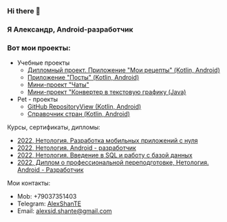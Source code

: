 ### Hi there 👋

### Я Александр, Android-разработчик 

### Вот мои проекты:

+ Учебные проекты
    + [Дипломный проект. Приложение "Мои рецепты" (Kotlin, Android)](https://github.com/AlexShanTE/NeRecipe)
    + [Приложение "Посты" (Kotlin, Android)](https://github.com/AlexShanTE/NMedia)
    + [Мини-проект "Чаты"](https://github.com/AlexShanTE/Kotlin_ChatMiniProject)
    + [Мини-проект "Конвертер в текстовую графику (Java)](http://nodeca.github.io/pica/demo)
+ Pet - проекты
    + [GitHub RepositoryView (Kotlin, Android)](https://github.com/AlexShanTE/GitHub_RepositoryView_App)
    + [Справочник стран (Kotlin, Android)](https://github.com/AlexShanTE/CountryDirectory)

Курсы, сертификаты, дипломы:

+ [2022, Нетология. Разработка мобильных приложений с нуля](https://disk.yandex.ru/i/uYzT0q_eD-pTdw)
+ [2022, Нетология. Android - разработчик](https://disk.yandex.ru/i/iiRzqI0oQHAXQw)
+ [2022, Нетология. Введение в SQL и работу с базой данных](https://disk.yandex.ru/i/cEnU6t-ZnsnhnQ)
+ [2022, Диплом о профессиональной переподготовке, Нетология. Android - Разработчик](https://disk.yandex.ru/i/jEkRVd9PQQ3big)

Мои контакты:
+ Mob: +79037351403
+ Telegram:  [AlexShanTE](https://t.me/AlexShanTE)
+ Email: alexsid.shante@gmail.com
